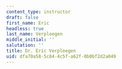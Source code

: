 ```yaml
---
content_type: instructor
draft: false
first_name: Eric
headless: true
last_name: Verploegen
middle_initial: ''
salutation: ''
title: Dr. Eric Verploegen
uid: dfa70a58-5c84-4c5f-a62f-0b0bf2d2a049
---
```

